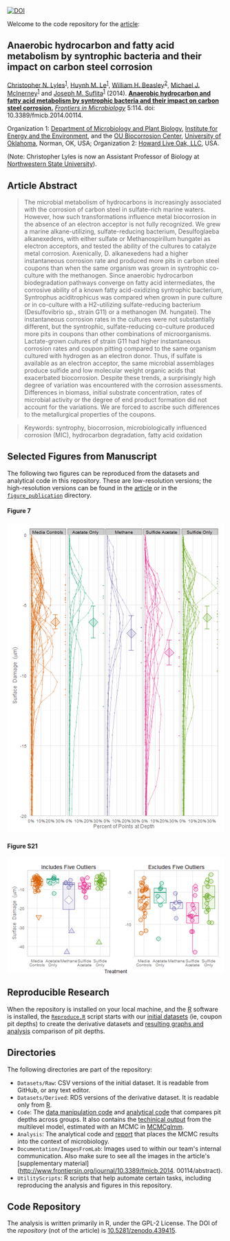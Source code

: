 [![DOI](https://zenodo.org/badge/16785697.svg)](https://zenodo.org/badge/latestdoi/16785697)

Welcome to the code repository for the [article](http://journal.frontiersin.org/Journal/10.3389/fmicb.2014.00114/):

## Anaerobic hydrocarbon and fatty acid metabolism by syntrophic bacteria and their impact on carbon steel corrosion

[Christopher N. Lyles](http://students.ou.edu/L/Christopher.N.Lyles-1/Site/)<sup>[1](http://mpbio.ou.edu/)</sup>, 
[Huynh M. Le](https://www.researchgate.net/profile/Huynh_Le2/)<sup>[1](http://mpbio.ou.edu/)</sup>, 
[William H. Beasley](http://scholar.google.com/citations?user=ffsJTC0AAAAJ&hl=en)<sup>[2](http://howardliveoak.com/)</sup>, 
[Michael J.](http://scholar.google.com/citations?user=M13EdqIAAAAJ&hl=en&oi=sra) [McInerney](http://mpbio.ou.edu/michael-j-mcinerney)<sup>[1](http://mpbio.ou.edu/)</sup> and
[Joseph M. Suflita](http://mpbio.ou.edu/joseph-m-sulfita-ph-d)<sup>[1](http://mpbio.ou.edu/)</sup> 
(2014). **[Anaerobic hydrocarbon and fatty acid metabolism by syntrophic bacteria and their impact on carbon steel corrosion.](http://journal.frontiersin.org/Journal/10.3389/fmicb.2014.00114/)** *[Frontiers in Microbiology](http://journal.frontiersin.org/journal/microbiology)* 5:114. doi: 10.3389/fmicb.2014.00114.

Organization 1: [Department of Microbiology and Plant Biology](http://mpbio.ou.edu/), [Institute for Energy and the Environment](http://vpr-norman.ou.edu/centers-institutes/list/ou-institute-energy-and-environment), and the [OU Biocorrosion Center](http://biocorrosioncenter.ou.edu/), [University of Oklahoma](http://www.ou.edu/), Norman, OK, USA; Organization 2: [Howard Live Oak, LLC](http://howardliveoak.com/), USA.

(Note: Christopher Lyles is now an Assistant Professor of Biology at [Northwestern State University](https://biology.nsula.edu/)). 

## Article Abstract
> The microbial metabolism of hydrocarbons is increasingly associated with the corrosion of carbon steel in sulfate-rich marine waters. However, how such transformations influence metal biocorrosion in the absence of an electron acceptor is not fully recognized. We grew a marine alkane-utilizing, sulfate-reducing bacterium, Desulfoglaeba alkanexedens, with either sulfate or Methanospirillum hungatei as electron acceptors, and tested the ability of the cultures to catalyze metal corrosion. Axenically, D. alkanexedens had a higher instantaneous corrosion rate and produced more pits in carbon steel coupons than when the same organism was grown in syntrophic co-culture with the methanogen. Since anaerobic hydrocarbon biodegradation pathways converge on fatty acid intermediates, the corrosive ability of a known fatty acid-oxidizing syntrophic bacterium, Syntrophus aciditrophicus was compared when grown in pure culture or in co-culture with a H2-utilizing sulfate-reducing bacterium (Desulfovibrio sp., strain G11) or a methanogen (M. hungatei). The instantaneous corrosion rates in the cultures were not substantially different, but the syntrophic, sulfate-reducing co-culture produced more pits in coupons than other combinations of microorganisms. Lactate-grown cultures of strain G11 had higher instantaneous corrosion rates and coupon pitting compared to the same organism cultured with hydrogen as an electron donor. Thus, if sulfate is available as an electron acceptor, the same microbial assemblages produce sulfide and low molecular weight organic acids that exacerbated biocorrosion. Despite these trends, a surprisingly high degree of variation was encountered with the corrosion assessments. Differences in biomass, initial substrate concentration, rates of microbial activity or the degree of end product formation did not account for the variations. We are forced to ascribe such differences to the metallurgical properties of the coupons.

> Keywords: syntrophy, biocorrosion, microbiologically influenced corrosion (MIC), hydrocarbon degradation, fatty acid oxidation

## Selected Figures from Manuscript
The following two figures can be reproduced from the datasets and analytical code in this repository. These are low-resolution versions; the high-resolution versions can be found in the [article](http://journal.frontiersin.org/Journal/10.3389/fmicb.2014.00114/abstract#sthash.blZy7pCT.dpuf) or in the [`figure_publication`](./Analysis/figure_publication) directory.

#### Figure 7

<img src="./Analysis/figure_raw/HistogramOverlay2.png" alt="Figure7" style="width: 600px;"/>

#### Figure S21

<img src="./Analysis/figure_raw/CouponSummaryBoxplot.png" alt="Figure S21" style="width: 600px;"/>

## Reproducible Research
When the repository is installed on your local machine, and the [R](http://cran.rstudio.com/) software is installed, the [`Reproduce.R`](./UtilityScripts/Reproduce.R) script starts with our [initial datasets](./Data/Raw/CouponPitDepth.csv) (ie, coupon pit depths) to create the derivative datasets and [resulting graphs and analysis](./Analysis/CouponDepth.html) comparison of pit depths.

## Directories
The following directories are part of the repository:
 * `Datasets/Raw`: CSV versions of the initial dataset.  It is readable from GitHub, or any text editor.
 * `Datasets/Derived`: RDS versions of the derivative dataset.  It is readable only from [R](http://cran.rstudio.com/).
 * `Code`: The [data manipulation code](./Code/AugmentData.R) and [analytical code](./Code/EstimateMlmMcmc/EstimateMlmMcmc.R) that compares pit depths across groups.  It also contains the [techinical output](/Code/EstimateMlmMcmc/EstimateMlmMcmc.html) from the multilevel model, estimated with an MCMC in [MCMCglmm](http://cran.r-project.org/web/packages/MCMCglmm/index.html).
 * `Analysis`: The analytical code and [report](/Analysis/CouponDepth.html) that places the MCMC results into the context of microbiology.
 * `Documentation/ImagesFromLab`: Images used to within our team's internal communication.  Also make sure to see all the images in the article's [supplementary material](http://www.frontiersin.org/journal/10.3389/fmicb.2014.
00114/abstract).
 * `UtilityScripts`: R scripts that help automate certain tasks, including reproducing the analysis and figures in this repository.

## Code Repository
The analysis is written primarily in R, under the GPL-2 License.  The DOI of the *repository* (not of the article) is [10.5281/zenodo.439415](https://zenodo.org/badge/latestdoi/16785697).
